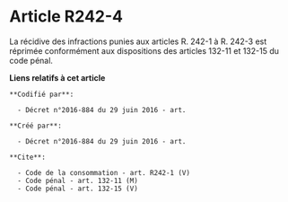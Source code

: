 # Article R242-4

La récidive des infractions punies aux articles R. 242-1 à R. 242-3 est réprimée conformément aux dispositions des articles
132-11 et 132-15 du code pénal.

**Liens relatifs à cet article**

	**Codifié par**:

	  - Décret n°2016-884 du 29 juin 2016 - art.

	**Créé par**:

	  - Décret n°2016-884 du 29 juin 2016 - art.

	**Cite**:

	  - Code de la consommation - art. R242-1 (V)
	  - Code pénal - art. 132-11 (M)
	  - Code pénal - art. 132-15 (V)
